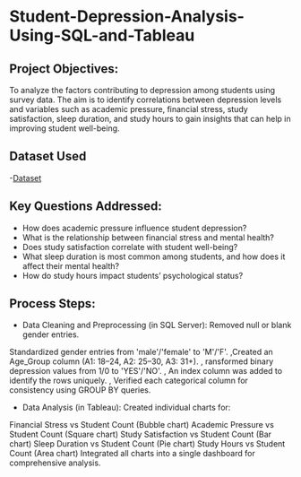 # Student-Depression-Analysis-Using-SQL-and-Tableau

## Project Objectives:
To analyze the factors contributing to depression among students using survey data. The aim is to identify correlations between depression levels and variables such as academic pressure, financial stress, study satisfaction, sleep duration, and study hours to gain insights that can help in improving student well-being.

## Dataset Used
-<a href="https://github.com/KirankumarB17/Student-Depression-Analysis-Using-SQL-and-Tableau/blob/main/Depression%20Student%20Dataset.csv">Dataset</a>

## Key Questions Addressed:
- How does academic pressure influence student depression?
- What is the relationship between financial stress and mental health?
- Does study satisfaction correlate with student well-being?
- What sleep duration is most common among students, and how does it affect their mental health?
- How do study hours impact students’ psychological status?

## Process Steps:
- Data Cleaning and Preprocessing (in SQL Server):
Removed null or blank gender entries.

Standardized gender entries from 'male'/'female' to 'M'/'F'.
,Created an Age_Group column (A1: 18–24, A2: 25–30, A3: 31+).
, ransformed binary depression values from 1/0 to 'YES'/'NO'.
, An index column was added to identify the rows uniquely.
, Verified each categorical column for consistency using GROUP BY queries.

- Data Analysis (in Tableau):
Created individual charts for:

Financial Stress vs Student Count (Bubble chart)
Academic Pressure vs Student Count (Square chart)
Study Satisfaction vs Student Count (Bar chart)
Sleep Duration vs Student Count (Pie chart)
Study Hours vs Student Count (Area chart)
Integrated all charts into a single dashboard for comprehensive analysis.
